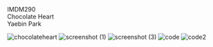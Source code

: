 <div>IMDM290</div>
<div></div>
<div>Chocolate Heart</div>
<div></div>
<div>Yaebin Park</div>

![chocolateheart](https://github.com/user-attachments/assets/13624d75-386a-428b-9f1a-26c5f4ca187d)
![screenshot (1)](https://github.com/user-attachments/assets/12b0bd98-05e8-4d3a-a562-adddb0820e18)
![screenshot (3)](https://github.com/user-attachments/assets/c1caa55d-c0f5-4647-868a-c8c03cd57605)
![code](https://github.com/user-attachments/assets/1a020ec9-35a8-4cb3-9dad-f1a2651e8baf)
![code2](https://github.com/user-attachments/assets/cf038aab-cdec-4c31-b316-de494b8a08c0)
